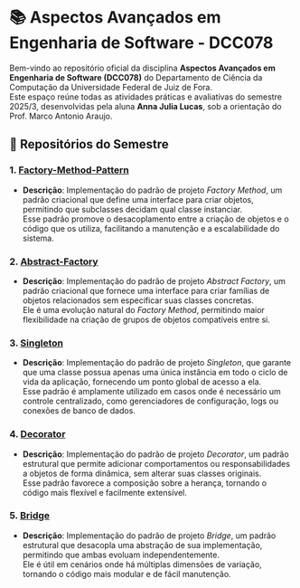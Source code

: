 # 📚 Aspectos Avançados em Engenharia de Software - DCC078

Bem-vindo ao repositório oficial da disciplina **Aspectos Avançados em Engenharia de Software (DCC078)** do Departamento de Ciência da Computação da Universidade Federal de Juiz de Fora.  
Este espaço reúne todas as atividades práticas e avaliativas do semestre 2025/3, desenvolvidas pela aluna **Anna Julia Lucas**, sob a orientação do Prof. Marco Antonio Araujo.

## 🧩 Repositórios do Semestre

### 1. [Factory-Method-Pattern](https://github.com/Aspectos-Avancados-em-Eng-de-Software/Factory-Method-Pattern.git)

- **Descrição**: Implementação do padrão de projeto *Factory Method*, um padrão criacional que define uma interface para criar objetos, permitindo que subclasses decidam qual classe instanciar.  
  Esse padrão promove o desacoplamento entre a criação de objetos e o código que os utiliza, facilitando a manutenção e a escalabilidade do sistema.

### 2. [Abstract-Factory](https://github.com/Aspectos-Avancados-em-Eng-de-Software/Abstract-Factory.git)

- **Descrição**: Implementação do padrão de projeto *Abstract Factory*, um padrão criacional que fornece uma interface para criar famílias de objetos relacionados sem especificar suas classes concretas.  
  Ele é uma evolução natural do *Factory Method*, permitindo maior flexibilidade na criação de grupos de objetos compatíveis entre si.

### 3. [Singleton](https://github.com/Aspectos-Avancados-em-Eng-de-Software/Singleton.git)

- **Descrição**: Implementação do padrão de projeto *Singleton*, que garante que uma classe possua apenas uma única instância em todo o ciclo de vida da aplicação, fornecendo um ponto global de acesso a ela.  
  Esse padrão é amplamente utilizado em casos onde é necessário um controle centralizado, como gerenciadores de configuração, logs ou conexões de banco de dados.

### 4. [Decorator](https://github.com/Aspectos-Avancados-em-Eng-de-Software/Decorator)

- **Descrição**: Implementação do padrão de projeto *Decorator*, um padrão estrutural que permite adicionar comportamentos ou responsabilidades a objetos de forma dinâmica, sem alterar suas classes originais.  
  Esse padrão favorece a composição sobre a herança, tornando o código mais flexível e facilmente extensível.

### 5. [Bridge](https://github.com/Aspectos-Avancados-em-Eng-de-Software/Bridge)

- **Descrição**: Implementação do padrão de projeto *Bridge*, um padrão estrutural que desacopla uma abstração de sua implementação, permitindo que ambas evoluam independentemente.  
  Ele é útil em cenários onde há múltiplas dimensões de variação, tornando o código mais modular e de fácil manutenção.
